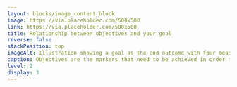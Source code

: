 ```yaml
---
layout: blocks/image_content_block
image: https://via.placeholder.com/500x500
link: https://via.placeholder.com/500x500
title: Relationship between objectives and your goal
reverse: false
stackPosition: top
imageAlt: Illustration showing a goal as the end outcome with four measurable objectives on the path to achieving that goal.
caption: Objectives are the markers that need to be achieved in order to reach your goal. The goal is the outcome of the strategy.
level: 2
display: 3
---
```


